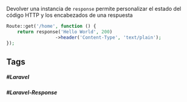 Devolver una instancia de `response` permite personalizar el estado del código HTTP y los encabezados de una respuesta

```php
Route::get('/home', function () {
    return response('Hello World', 200)
                  ->header('Content-Type', 'text/plain');
});
```
## Tags

##### #Laravel
##### #Laravel-Response